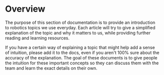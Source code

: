 # Overview
The purpose of this section of documentation is to provide an introduction to robotics topics we use everyday. 
Each article will try to give a simplified explanation of the topic and why it matters to us, while providing further
reading and learning resources. 

If you have a certain way of explaining a topic that might help add a sense of intuition, please add it to the docs, even if you aren't 100% sure about the accuracy of the explanation. The goal of these documents is to give people the intuition for these important concepts so they can discuss them with the team and learn the exact details on their own.
